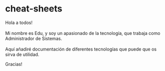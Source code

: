 # cheat-sheets

Hola a todos!
<br><br>
Mi nombre es Edu, y soy un apasionado de la tecnología, que trabaja como Administrador de Sistemas.
<br><br>
Aquí añadiré documentación de diferentes tecnologías que puede que os sirva de utilidad. 

Gracias!
